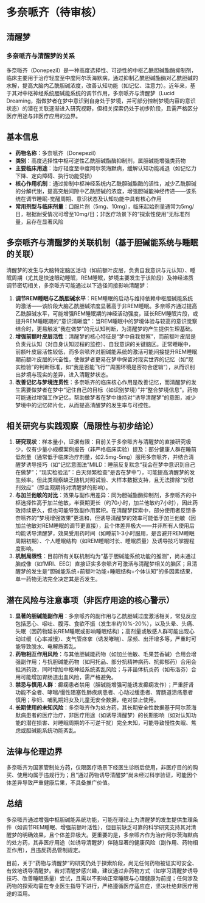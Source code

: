 # 多奈哌齐（待审核）
## 清醒梦
### 多奈哌齐与清醒梦的关系
多奈哌齐（Donepezil）是一种高度选择性、可逆性的中枢乙酰胆碱酯酶抑制剂，临床主要用于治疗轻度至中度阿尔茨海默病，通过抑制乙酰胆碱酯酶对乙酰胆碱的水解，提高大脑内乙酰胆碱浓度，改善认知功能（如记忆、注意力）。近年来，基于其对中枢神经系统胆碱能系统的调节作用，多奈哌齐与清醒梦（Lucid Dreaming，指做梦者在梦中意识到自身处于梦境，并可部分控制梦境内容的意识状态）的潜在关联逐渐进入研究视野，但相关探索仍处于初步阶段，且需严格区分医疗用途与非医疗应用的边界。

## 基本信息
- **药物名称**：多奈哌齐（Donepezil）
- **类别**：高度选择性中枢可逆性乙酰胆碱酯酶抑制剂，属胆碱能增强类药物
- **主要临床用途**：治疗轻度至中度阿尔茨海默病，缓解认知功能减退（如记忆力下降、定向障碍、执行功能受损）
- **核心作用机制**：通过抑制中枢神经系统内乙酰胆碱酯酶的活性，减少乙酰胆碱的分解代谢，提高突触间隙中乙酰胆碱的浓度，增强胆碱能神经传递——该系统在调节睡眠-觉醒周期、意识状态及认知功能中具有核心作用
- **常用剂型与临床剂量**：口服片剂（5mg、10mg），临床起始剂量通常为5mg/日，根据耐受情况可增至10mg/日；非医疗场景下的“探索性使用”无标准剂量，且存在显著风险

## 多奈哌齐与清醒梦的关联机制（基于胆碱能系统与睡眠的关联）
清醒梦的发生与大脑特定脑区活动（如前额叶皮层，负责自我意识与元认知）、睡眠周期（尤其是快速眼动睡眠，REM睡眠，梦境主要发生于该阶段）及神经递质调节密切相关，多奈哌齐可能通过以下途径间接影响清醒梦：
1. **调节REM睡眠与乙酰胆碱水平**：REM睡眠的启动与维持依赖中枢胆碱能系统的激活——该阶段大脑乙酰胆碱浓度显著高于非REM睡眠。多奈哌齐通过提高乙酰胆碱水平，可能增强REM睡眠期的神经活动强度，延长REM睡眠片段，或提升REM睡眠期的“意识清晰度”：当REM睡眠中的梦境体验与较高的意识觉察结合时，更易触发“我在做梦”的元认知判断，为清醒梦的产生提供生理基础。
2. **增强前额叶皮层活性**：清醒梦的核心特征是“梦中自我觉察”，而前额叶皮层是负责元认知（对自身认知过程的监控）、自我意识的关键脑区。正常睡眠中，前额叶皮层活性较低，而多奈哌齐对胆碱能系统的激活可能间接提升REM睡眠期前额叶皮层的兴奋性，使做梦者更易在梦中保留对现实世界的记忆（如“现实检验”的判断标准，如“我是否能飞行”“周围环境是否符合逻辑”），从而识别出梦境与现实的差异，进入清醒梦状态。
3. **改善记忆与梦境连贯性**：多奈哌齐的临床核心作用是改善记忆，而清醒梦的发生需要做梦者在梦中“记住自己的目标（如识别梦境）”并“整合梦境信息”。药物可能通过增强工作记忆，帮助做梦者在梦中维持对“诱导清醒梦”的意图，减少梦境中的记忆碎片化，从而提高清醒梦的发生率与可控性。

## 相关研究与实践观察（局限性与初步结论）
1. **研究现状**：样本量小，证据有限：目前关于多奈哌齐与清醒梦的直接研究极少，仅有少量小规模案例报告（非严格临床实验）提及：部分健康人群在睡前低剂量（通常低于临床治疗剂量，如2.5mg-5mg）服用多奈哌齐，并结合清醒梦诱导技巧（如“记忆意图法”MILD：睡前反复默念“我会在梦中意识到自己在做梦”；“现实检验法”：白天频繁检查“是否在梦中”），可能提高清醒梦的发生频率。但此类观察缺乏随机对照试验、大样本数据支持，且无法排除“安慰剂效应”（即主观期待对清醒梦的影响）。
2. **与加兰他敏的对比**：效果与副作用差异：同为胆碱酯酶抑制剂，多奈哌齐的中枢选择性高于加兰他敏，半衰期更长（约70小时，加兰他敏约7小时），因此药效持续更久，但也可能导致副作用累积。在清醒梦探索中，部分使用者反馈多奈哌齐的“梦境增强效果”更温和，但诱导清醒梦的效率可能低于加兰他敏（因加兰他敏对REM睡眠的调节更直接），且个体差异极大——并非所有人使用后均能诱导清醒梦，效果受用药时间（如睡前1-3小时服用，是否避开REM睡眠周期初期）、个人睡眠结构（如REM睡眠时长、睡眠质量）及诱导技巧掌握程度影响。
3. **机制局限性**：目前所有关联机制均为“基于胆碱能系统功能的推测”，尚未通过脑成像（如fMRI、EEG）直接证实多奈哌齐可激活与清醒梦相关的脑区；且清醒梦的发生是“胆碱能系统+前额叶功能+睡眠结构+个体认知”的多因素结果，单一药物无法完全决定其是否发生。

## 潜在风险与注意事项（非医疗用途的核心警示）
1. **显著的胆碱能副作用**：多奈哌齐的副作用与乙酰胆碱过度激活相关，常见反应包括恶心、呕吐、腹泻、食欲不振（发生率约10%-20%），以及头晕、头痛、失眠（因药物延长REM睡眠或影响睡眠结构）；高剂量或敏感人群可能出现心动过缓（心率减慢）、支气管痉挛（诱发哮喘）、尿频、出汗增多等，严重时可能导致脱水、电解质紊乱。
2. **药物相互作用风险**：与其他胆碱能药物（如加兰他敏、毛果芸香碱）合用会增强副作用；与抗胆碱能药物（如阿托品、部分抗精神病药、抗抑郁药）合用会抵消药效，同时增加中枢神经系统紊乱风险；与非甾体抗炎药（如布洛芬）合用可能增加胃肠道出血风险，需严格避免。
3. **禁忌与慎用人群**：癫痫患者禁用（胆碱能增强可能诱发癫痫发作）；严重肝肾功能不全者、哮喘/慢性阻塞性肺疾病患者、心动过缓患者、胃肠道溃疡患者慎用；孕妇、哺乳期妇女及儿童无安全数据，绝对禁止使用。
4. **长期使用的未知风险**：多奈哌齐作为处方药，其长期安全性数据基于阿尔茨海默病患者的医疗治疗，非医疗用途（如诱导清醒梦）的长期影响（如对认知功能的潜在损害、对睡眠周期的不可逆干扰）完全未知，可能导致慢性失眠、焦虑或胆碱能系统功能紊乱。

## 法律与伦理边界
多奈哌齐为国家管制处方药，仅限医疗场景下经医生诊断后使用，非医疗目的的购买、使用均属于违规行为；且“通过药物诱导清醒梦”尚未经过科学验证，可能因个体差异导致严重健康后果，不具备推广价值。

## 总结
多奈哌齐通过增强中枢胆碱能系统功能，可能在理论上为清醒梦的发生提供生理条件（如调节REM睡眠、增强前额叶活性），但目前缺乏可靠的科学研究支持其对清醒梦的明确效果，且个体差异极大。更重要的是，多奈哌齐作为治疗阿尔茨海默病的处方药，其非医疗用途（如诱导清醒梦）伴随显著的健康风险（副作用、药物相互作用），且违反药品管制规定。

目前，关于“药物与清醒梦”的研究仍处于探索阶段，尚无任何药物被证实可安全、有效地诱导清醒梦。若对清醒梦感兴趣，建议通过非药物方式（如学习清醒梦诱导技巧、改善睡眠质量）尝试，且需以不影响正常睡眠与心理健康为前提；任何涉及药物的探索均需在专业医生指导下进行，严格遵循医疗适应症，坚决杜绝非医疗用途的滥用。